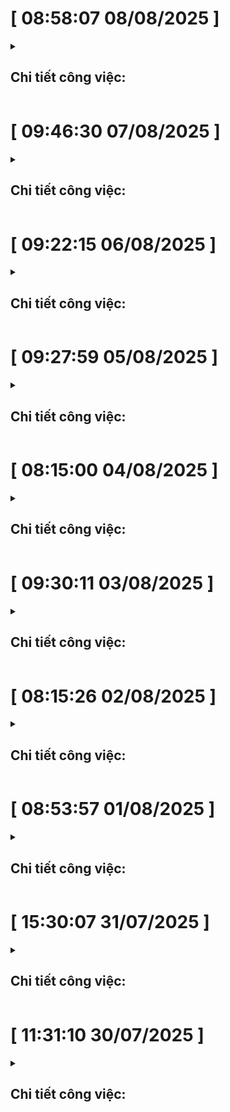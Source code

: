 
# [ 08:58:07 08/08/2025 ]

<details>
<summary><h2>Chi tiết công việc:</h2> </summary>

### Kết quả hôm nay:
- nâng cấp kho đồ, bây giờ chỉ chứa 27 món đồ, 9 món ở hotbar
- thêm rương cho hệ thống xây dựng
### Công việc trong kế hoạch: 
- AI của quái

- hệ thống trang bị áo giáp
- chỉ số của người chơi
- nâng cấp kho đồ
- thêm rương cho hệ thống xây dựng
</details>


# [ 09:46:30 07/08/2025 ]

<details>
<summary><h2>Chi tiết công việc:</h2> </summary>

### Kết quả hôm nay:
- hệ thống xây dựng
### Công việc trong kế hoạch: 
- AI của quái

- hệ thống trang bị áo giáp
- chỉ số của người chơi
- hệ thống xây dựng
</details>

# [ 09:22:15 06/08/2025 ]

<details>
<summary><h2>Chi tiết công việc:</h2> </summary>

### Kết quả hôm nay:

- nâng cấp hotbar một chút, cho nó có thể sử dụng để gieo hạt và tương tác nhiều thứ

### Công việc trong kế hoạch: 
- AI của quái

- hệ thống trang bị áo giáp
- chỉ số của người chơi
- nâng cấp hotbar một chút, cho nó có thể sử dụng để gieo hạt
- hệ thống xây dựng
</details>


# [ 09:27:59 05/08/2025 ]

<details>
<summary><h2>Chi tiết công việc:</h2> </summary>

### Kết quả hôm nay:
- hotbar

### Công việc trong kế hoạch: 
- AI của quái

- hệ thống trang bị áo giáp
- chỉ số của người chơi

- hotbar
</details>


# [ 08:15:00 04/08/2025 ]

<details>
<summary><h2>Chi tiết công việc:</h2> </summary>

### Kết quả hôm nay:
- hệ thống trang bị vũ khí

### Công việc trong kế hoạch: 
- AI của quái
- hệ thống trang bị áo giáp
- chỉ số của người chơi
</details>

# [ 09:30:11 03/08/2025 ]

<details>
<summary><h2>Chi tiết công việc:</h2> </summary>

### Kết quả hôm nay:
- hệ thống quái xuất hiện
- người chơi tấn công quái
- hệ thống rớt đồ ra thế giới
### Công việc trong kế hoạch: 
- hệ thống quái xuất hiện
- người chơi tấn công quái
- hệ thống rớt đồ ra thế giới
- AI của quái
- hệ thống trang bị
</details>

# [ 08:15:26 02/08/2025 ]

<details>
<summary><h2>Chi tiết công việc:</h2> </summary>

### Kết quả hôm nay:
- kho đồ của người chơi (hỗ trợ lưu vào prefs)
### Công việc trong kế hoạch: 
- hệ thống quái xuất hiện
- AI của quái
- người chơi tấn công quái
- hệ thống trang bị
</details>


# [ 08:53:57 01/08/2025 ]

<details>
<summary><h2>Chi tiết công việc:</h2> </summary>

### Kết quả hôm nay:

- hệ thống trồng cây

### Công việc trong kế hoạch: 
- hệ thống trồng cây
- hệ thống quái xuất hiện
- kho đồ của người chơi
</details>


# [ 15:30:07 31/07/2025 ]

<details>
<summary><h2>Chi tiết công việc:</h2> </summary>

### Kết quả hôm nay:
- nhân vật player di chuyển (hỗ trợ lưu vào prefs)
- xử lý input từ chuột
### Công việc trong kế hoạch: 
- xử lý input từ chuột
- nhân vật player di chuyển (hỗ trợ lưu vào prefs)
- hệ thống trồng cây
- hệ thống quái xuất hiện
</details>


# [ 11:31:10 30/07/2025 ]

<details>
<summary><h2>Chi tiết công việc:</h2> </summary>
Hôm nay không có làm gì hết
### Kết quả hôm nay:

### Công việc trong kế hoạch: 

</details>

